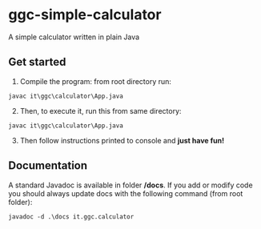 # ggc-simple-calculator
A simple calculator written in plain Java

## Get started

1. Compile the program: from root directory run:
```
javac it\ggc\calculator\App.java
```

2. Then, to execute it, run this from same directory:
```
javac it\ggc\calculator\App.java
```

3. Then follow instructions printed to console and **just have fun!**

## Documentation

A standard Javadoc is available in folder **/docs**. If you add or modify code you should always update docs with the following command (from root folder):
```
javadoc -d .\docs it.ggc.calculator
```
